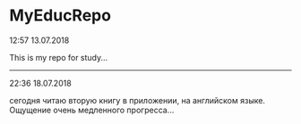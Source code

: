 # MyEducRepo

12:57
13.07.2018

This is my repo for study...

---
22:36
18.07.2018

сегодня читаю вторую книгу в приложении, на английском языке. Ощущение очень медленного прогресса...
